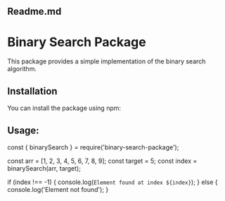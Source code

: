 ## Readme.md
# Binary Search Package

This package provides a simple implementation of the binary search algorithm.

## Installation
You can install the package using npm:


## Usage:
const { binarySearch } = require('binary-search-package');

const arr = [1, 2, 3, 4, 5, 6, 7, 8, 9];
const target = 5;
const index = binarySearch(arr, target);

if (index !== -1) {
    console.log(`Element found at index ${index}`);
} else {
    console.log('Element not found');
}



